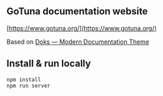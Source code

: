 ## GoTuna documentation website

[https://www.gotuna.org/](https://www.gotuna.org/)

Based on [Doks — Modern Documentation Theme](https://getdoks.org/)

## Install & run locally

```
npm install
npm run server
```
